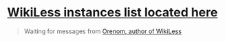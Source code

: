 # [WikiLess instances list located here](https://github.com/NoPlagiarism/frontend-instances-list/tree/master/instances/wikipedia/wikiless)
> Waiting for messages from [Orenom, author of WikiLess](https://orenom.fi/)

